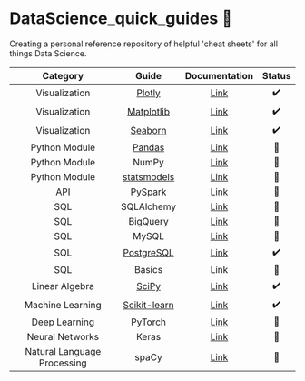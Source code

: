 # DataScience_quick_guides 🚧

Creating a personal reference repository of helpful 'cheat sheets' for all things Data Science.

| Category | Guide | Documentation | Status
| :---------------: | :---------------: | :---------------: | :---------------:
| Visualization | [Plotly](Visualization/Plotly.md) | [Link](https://matplotlib.org/2.0.0/index.html) | ✔️
| Visualization | [Matplotlib](Visualization/Matplotlib.md) | [Link](https://plotly.com/python/plotly-express/) | ✔️
| Visualization | [Seaborn](Visualization/Seaborn.md) | [Link](https://seaborn.pydata.org/index.html) | ✔️
| Python Module | [Pandas](Pandas) | [Link](https://pandas.pydata.org/docs/) | 🚧
| Python Module | NumPy | [Link](https://numpy.org/doc/stable/) | 🚧
| Python Module | [statsmodels](statsmodels/Regression.md) | [Link](https://www.statsmodels.org/stable/index.html) | 🚧
| API | PySpark | [Link](https://spark.apache.org/docs/latest/api/python/) | 🚧
| SQL | SQLAlchemy | [Link](https://www.sqlalchemy.org) | 🚧
| SQL | BigQuery | [Link](https://cloud.google.com/bigquery/docs) | 🚧
| SQL | MySQL | [Link](https://www.mysql.com/) | 🚧
| SQL | [PostgreSQL](SQL/PostgreSQL.md) | [Link](https://www.postgresql.org/) | ✔️
| SQL | Basics | Link | 🚧
| Linear Algebra | [SciPy](Linear%20Algebra/SciPy.md) | [Link](https://docs.scipy.org/doc/scipy/) | ✔️
| Machine Learning | [Scikit-learn](Machine%20Learning/Scikit-learn.md) | [Link](https://scikit-learn.org/stable/index.html) | ✔️
| Deep Learning | PyTorch | [Link](https://pytorch.org/docs/stable/index.html) | 🚧
| Neural Networks | Keras | [Link](https://keras.io/getting_started/) | 🚧
| Natural Language Processing | spaCy | [Link](https://spacy.io/usage#quickstart) | 🚧
